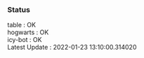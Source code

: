 ### Status


table : OK  
hogwarts : OK  
icy-bot : OK  
Latest Update : 2022-01-23 13:10:00.314020
